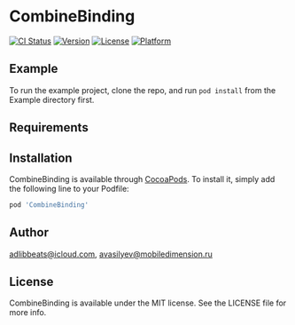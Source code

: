 # CombineBinding

[![CI Status](https://img.shields.io/travis/adlibbeats@icloud.com/CombineBinding.svg?style=flat)](https://travis-ci.org/adlibbeats@icloud.com/CombineBinding)
[![Version](https://img.shields.io/cocoapods/v/CombineBinding.svg?style=flat)](https://cocoapods.org/pods/CombineBinding)
[![License](https://img.shields.io/cocoapods/l/CombineBinding.svg?style=flat)](https://cocoapods.org/pods/CombineBinding)
[![Platform](https://img.shields.io/cocoapods/p/CombineBinding.svg?style=flat)](https://cocoapods.org/pods/CombineBinding)

## Example

To run the example project, clone the repo, and run `pod install` from the Example directory first.

## Requirements

## Installation

CombineBinding is available through [CocoaPods](https://cocoapods.org). To install
it, simply add the following line to your Podfile:

```ruby
pod 'CombineBinding'
```

## Author

adlibbeats@icloud.com, avasilyev@mobiledimension.ru

## License

CombineBinding is available under the MIT license. See the LICENSE file for more info.
